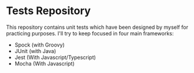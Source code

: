 # Tests Repository

This repository contains unit tests which have been designed by myself for practicing purposes.
I'll try to keep focused in four main frameworks:

- Spock (with Groovy)
- JUnit (with Java)
- Jest (With Javascript/Typescript)
- Mocha (With Javascript)
